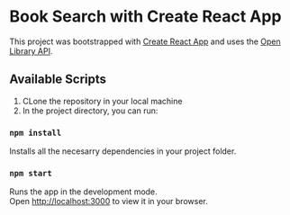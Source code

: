 # Book Search with Create React App

This project was bootstrapped with [Create React App](https://github.com/facebook/create-react-app) and uses the [Open Library API](https://openlibrary.org/developers/api).

## Available Scripts
1. CLone the repository in your local machine
2. In the project directory, you can run:

### `npm install` 

Installs all the necesarry dependencies in your project folder.

### `npm start`

Runs the app in the development mode.\
Open [http://localhost:3000](http://localhost:3000) to view it in your browser.


